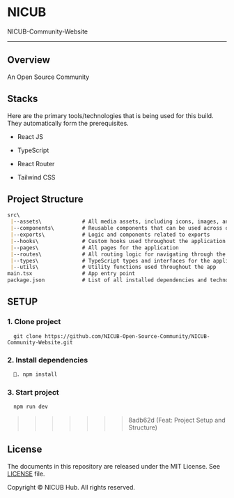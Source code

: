 # NICUB

NICUB-Community-Website

****

## Overview

An Open Source Community

## Stacks

Here are the primary tools/technologies that is being used for this build. They automatically form the prerequisites.

- React JS

- TypeScript

- React Router

- Tailwind CSS


## Project Structure

```markdown
src\
 |--assets\             # All media assets, including icons, images, and SVGs
 |--components\         # Reusable components that can be used across different
 |--exports\            # Logic and components related to exports
 |--hooks\              # Custom hooks used throughout the application
 |--pages\              # All pages for the application
 |--routes\             # All routing logic for navigating through the app
 |--types\              # TypeScript types and interfaces for the application
 |--utils\              # Utility functions used throughout the app
main.tsx                # App entry point
package.json            # List of all installed dependencies and technologies used
```


## SETUP

### 1. Clone project

```git
  git clone https://github.com/NICUB-Open-Source-Community/NICUB-Community-Website.git
```

### 2. Install dependencies

```markdown
  🍕. npm install 
```

### 3. Start project

```bash
  npm run dev
```
>>>>>>> 8adb62d (Feat: Project Setup and Structure)


## License

The documents in this repository are released under the MIT License. See [LICENSE](LICENSE) file.

Copyright © NICUB Hub. All rights reserved.

